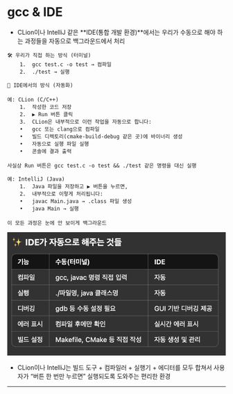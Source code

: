 # gcc & IDE

-  CLion이나 IntelliJ 같은 **IDE(통합 개발 환경)**에서는 우리가 수동으로 해야 하는 과정들을 자동으로 백그라운드에서 처리

```
🛠️ 우리가 직접 하는 방식 (터미널)
	1.	gcc test.c -o test → 컴파일
	2.	./test → 실행
```

```
🚀 IDE에서의 방식 (자동화)

예: CLion (C/C++)
	1.	작성한 코드 저장
	2.	▶️ Run 버튼 클릭
	3.	CLion은 내부적으로 이런 작업을 자동으로 합니다:
	•	gcc 또는 clang으로 컴파일
	•	빌드 디렉토리(cmake-build-debug 같은 곳)에 바이너리 생성
	•	자동으로 실행 파일 실행
	•	콘솔에 결과 출력

사실상 Run 버튼은 gcc test.c -o test && ./test 같은 명령을 대신 실행
```

```
예: IntelliJ (Java)
	1.	Java 파일을 저장하고 ▶️ 버튼을 누르면,
	2.	내부적으로 이렇게 처리됩니다:
	•	javac Main.java → .class 파일 생성
	•	java Main → 실행

이 모든 과정은 눈에 안 보이게 백그라운드
```

![alt text](image-compare.png)

- CLion이나 IntelliJ는 빌드 도구 + 컴파일러 + 실행기 + 에디터를 모두 합쳐서 사용자가 “버튼 한 번만 누르면” 실행되도록 도와주는 편리한 환경

--- 

# 
